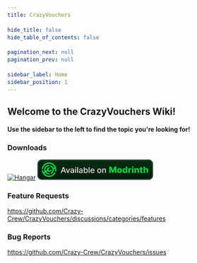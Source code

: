 ```yaml
---
title: CrazyVouchers

hide_title: false
hide_table_of_contents: false

pagination_next: null
pagination_prev: null

sidebar_label: Home
sidebar_position: 1
---
```

## Welcome to the CrazyVouchers Wiki!
#### Use the sidebar to the left to find the topic you're looking for!

### Downloads
[![Hangar](https://raw.githubusercontent.com/intergrav/devins-badges/v3/assets/compact/available/hangar_46h.png)](https://hangar.papermc.io/CrazyCrew/CrazyVouchers)
[![Modrinth](https://raw.githubusercontent.com/intergrav/devins-badges/v3/assets/compact/available/modrinth_46h.png)](https://modrinth.com/plugin/crazyvouchers)

### Feature Requests
https://github.com/Crazy-Crew/CrazyVouchers/discussions/categories/features

### Bug Reports
https://github.com/Crazy-Crew/CrazyVouchers/issues